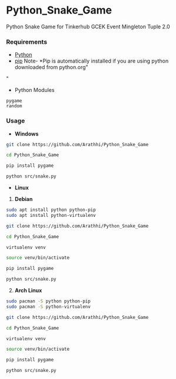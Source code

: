 # Python_Snake_Game
Python Snake Game for Tinkerhub GCEK Event Mingleton Tuple 2.0


### Requirements

- [Python](https://www.python.org/downloads/windows/)
- [pip](https://pip.pypa.io/en/stable/installation/)
Note- *Pip is automatically installed if you are using python downloaded from python.org"

"
 - Python Modules
```
pygame 
random
```
### Usage

- **Windows**

```bash
git clone https://github.com/Arathhi/Python_Snake_Game

cd Python_Snake_Game

pip install pygame

python src/snake.py

```

- **Linux**
 
 1. **Debian**
```bash
sudo apt install python python-pip
sudo apt install python-virtualenv

git clone https://github.com/Arathhi/Python_Snake_Game

cd Python_Snake_Game

virtualenv venv

source venv/bin/activate

pip install pygame

python src/snake.py

```


 2. **Arch Linux**

```bash
sudo pacman -S python python-pip
sudo pacman -S python-virtualenv

git clone https://github.com/Arathhi/Python_Snake_Game

cd Python_Snake_Game

virtualenv venv

source venv/bin/activate

pip install pygame

python src/snake.py

```
